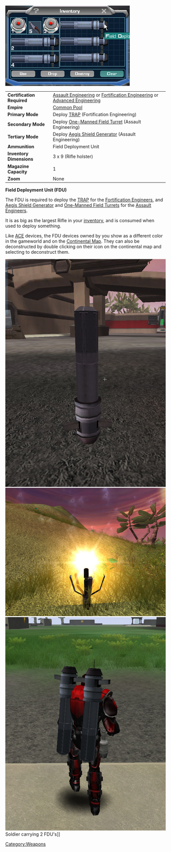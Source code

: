 ![](images/FDUInventory.jpg "FDUInventory.jpg")

|                            |                                                                                                                                                                                       |
| -------------------------- | ------------------------------------------------------------------------------------------------------------------------------------------------------------------------------------- |
| **Certification Required** | [Assault Engineering](Assault_Engineering "wikilink") or [Fortification Engineering](Fortification_Engineering "wikilink") or [Advanced Engineering](Advanced_Engineering "wikilink") |
| **Empire**                 | [Common Pool](Common_Pool "wikilink")                                                                                                                                                 |
| **Primary Mode**           | Deploy [TRAP](Tactical_Resonance_Area_Protection "wikilink") (Fortification Engineering)                                                                                              |
| **Secondary Mode**         | Deploy [One-Manned Field Turret](One-Manned_Field_Turret "wikilink") (Assault Engineering)                                                                                            |
| **Tertiary Mode**          | Deploy [Aegis Shield Generator](Aegis_Shield_Generator "wikilink") (Assault Engineering)                                                                                              |
| **Ammunition**             | Field Deployment Unit                                                                                                                                                                 |
| **Inventory Dimensions**   | 3 x 9 (Rifle holster)                                                                                                                                                                 |
| **Magazine Capacity**      | 1                                                                                                                                                                                     |
| **Zoom**                   | None                                                                                                                                                                                  |

**Field Deployment Unit (FDU)**

The FDU is required to deploy the
[TRAP](Tactical_Resonance_Area_Protection "wikilink") for the
[Fortification Engineers](Fortification_Engineering "wikilink"), and
[Aegis Shield Generator](Aegis_Shield_Generator "wikilink") and
[One-Manned Field Turrets](One-Manned_Field_Turret "wikilink") for the
[Assault Engineers](Assault_Engineering "wikilink").

It is as big as the largest Rifle in your
[inventory](inventory "wikilink"), and is consumed when used to deploy
something.

Like [ACE](ACE "wikilink") devices, the FDU devices owned by you show as
a different color in the gameworld and on the [Continental
Map](Continental_Map "wikilink"). They can also be deconstructed by
double clicking on their icon on the continental map and selecting to
deconstruct them.

![](images/FDU.jpg "fig:FDU.jpg")
![](images/FDUConstructing.jpg "fig:FDUConstructing.jpg")
![](images/FDUCarry.jpg "fig:FDUCarry.jpg") Soldier carrying 2 FDU's\]\]

[Category:Weapons](Category:Weapons "wikilink")
